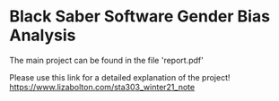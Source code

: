 # Black Saber Software Gender Bias Analysis

The main project can be found in the file 'report.pdf'

Please use this link for a detailed explanation of the project!
https://www.lizabolton.com/sta303_winter21_note 


